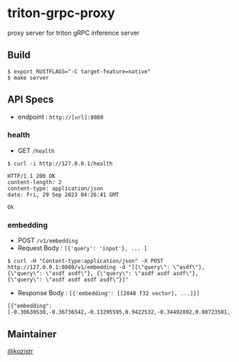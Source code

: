 # triton-grpc-proxy

proxy server for triton gRPC inference server

## Build

```shell
$ export RUSTFLAGS="-C target-feature=native"
$ make server
```

## API Specs

* endpoint : `http://[url]:8080`

### health

* GET `/health`

```shell
$ curl -i http://127.0.0.1/health
```

```shell
HTTP/1.1 200 OK
content-length: 2
content-type: application/json
date: Fri, 29 Sep 2023 04:26:41 GMT

Ok
```

### embedding

* POST `/v1/embedding`
* Request Body : `[{'query': 'input'}, ... ]`

```shell
$ curl -H "Content-type:application/json" -X POST http://127.0.0.1:8080/v1/embedding -d "[{\"query\": \"asdf\"}, {\"query\": \"asdf asdf\"}, {\"query\": \"asdf asdf asdf\"}, {\"query\": \"asdf asdf asdf asdf\"}]"
```

* Response Body : `[{'embedding': [[2048 f32 vector], ...]}]`

```shell
[{"embedding":[-0.30630538,-0.36736542,-0.13295595,0.9422532,-0.34492892,0.08723581,-0.085213244,-0.72103804,...,-0.06771816,0.068485156,-0.09190754,-0.90863633]}]
```

## Maintainer

[@kozistr](http://kozistr.tech)
